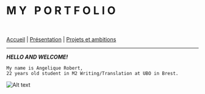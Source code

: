 **M Y &nbsp; P O R T F O L I O**
================================================

&nbsp;

[Accueil](./en/index.md) | [Présentation](./en/présentation.md) | [Projets et ambitions](./en/ambitions.md)

---------------------------------

_**HELLO AND WELCOME!**_
~~~~
My name is Angelique Robert,
22 years old student in M2 Writing/Translation at UBO in Brest.
~~~~

![Alt text](https://www.brest-life.fr/fileadmin/BrestLife.fr/Logos_fiches_contacts/logo_UBO.jpg)
